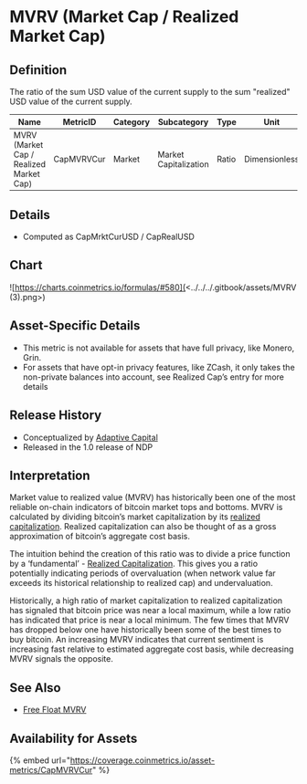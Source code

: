 # MVRV (Market Cap / Realized Market Cap)

## Definition

The ratio of the sum USD value of the current supply to the sum "realized" USD value of the current supply.

| Name                                    | MetricID   | Category | Subcategory           | Type  | Unit          | Interval |
| --------------------------------------- | ---------- | -------- | --------------------- | ----- | ------------- | -------- |
| MVRV (Market Cap / Realized Market Cap) | CapMVRVCur | Market   | Market Capitalization | Ratio | Dimensionless | 1 day    |

## Details

* Computed as CapMrktCurUSD / CapRealUSD

## Chart

![https://charts.coinmetrics.io/formulas/#580](<../../../.gitbook/assets/MVRV (3).png>)

## Asset-Specific Details

* This metric is not available for assets that have full privacy, like Monero, Grin.
* For assets that have opt-in privacy features, like ZCash, it only takes the non-private balances into account, see Realized Cap’s entry for more details

## Release History

* Conceptualized by [Adaptive Capital](https://medium.com/adaptivecapital/bitcoin-market-value-to-realized-value-mvrv-ratio-3ebc914dbaee)
* Released in the 1.0 release of NDP

## Interpretation

Market value to realized value (MVRV) has historically been one of the most reliable on-chain indicators of bitcoin market tops and bottoms. MVRV is calculated by dividing bitcoin’s market capitalization by its [realized capitalization](https://coinmetrics.io/realized-capitalization/). Realized capitalization can also be thought of as a gross approximation of bitcoin’s aggregate cost basis.

The intuition behind the creation of this ratio was to divide a price function by a ‘fundamental’ - [Realized Capitalization](caprealusd.md). This gives you a ratio potentially indicating periods of overvaluation (when network value far exceeds its historical relationship to realized cap) and undervaluation.

Historically, a high ratio of market capitalization to realized capitalization has signaled that bitcoin price was near a local maximum, while a low ratio has indicated that price is near a local minimum. The few times that MVRV has dropped below one have historically been some of the best times to buy bitcoin. An increasing MVRV indicates that current sentiment is increasing fast relative to estimated aggregate cost basis, while decreasing MVRV signals the opposite.

## See Also

* [Free Float MVRV](capmvrvff.md)

## Availability for Assets

{% embed url="https://coverage.coinmetrics.io/asset-metrics/CapMVRVCur" %}
